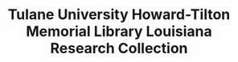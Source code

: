 ---
layout: repo
title: "Tulane University Howard-Tilton Memorial Library Louisiana Research Collection"
id: 25510
permalink: repos/25510/
---
